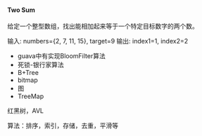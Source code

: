 #### Two Sum
给定一个整型数组，找出能相加起来等于一个特定目标数字的两个数。

输入: numbers={2, 7, 11, 15}, target=9
输出: index1=1, index2=2

- guava中有实现BloomFilter算法
- 死锁-银行家算法
- B+Tree
- bitmap
- 图
- TreeMap

红黑树，AVL

算法：排序，索引，存储，去重，平滑等
